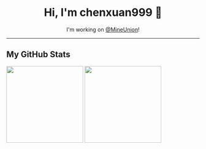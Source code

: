 <div align="center">
  <h1>Hi, I'm chenxuan999 👋</h1>
  <p>I'm working on <a href="//github.com/MineUnion">@MineUnion</a>!</p>
</div>

---
## My GitHub Stats
<img height=200 align="center" src="https://vercel.mudev.eu.org/api?username=chenxuan999&show_icons=true&theme=tokyonight" />
<img height=200 align="center" src="https://vercel.mudev.eu.org/api/top-langs?username=anuraghazra&layout=compact&langs_count=8&card_width=320" />
